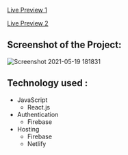 
[Live Preview 1](https://catch-of-the-day-coral.vercel.app/)

[Live Preview 2](https://60a50009266912f0f29d6473--catch-of-the-day-master.netlify.app/)

## Screenshot of the Project:  

![Screenshot 2021-05-19 181831](https://user-images.githubusercontent.com/68158190/118812788-509b5e80-b8d0-11eb-882e-c84a27657160.jpg)

## Technology used : 
* JavaScript 
  * React.js
* Authentication
  * Firebase
* Hosting
  * Firebase
  * Netlify
